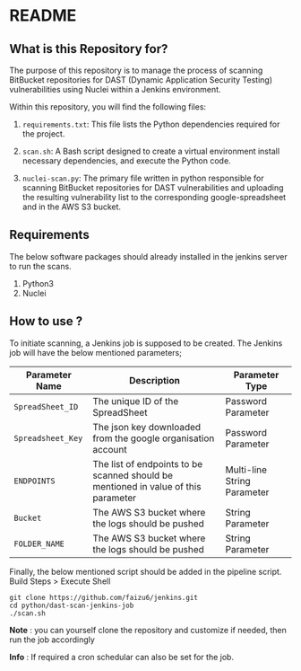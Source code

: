 # README #
## What is this Repository for? ##

The purpose of this repository is to manage the process of scanning BitBucket repositories for DAST (Dynamic Application Security Testing) vulnerabilities 
using Nuclei within a Jenkins environment.

Within this repository, you will find the following files:

1. `requirements.txt`: This file lists the Python dependencies required for the project.

2. `scan.sh`: A Bash script designed to create a virtual environment install necessary dependencies, and execute the Python code.

3. `nuclei-scan.py`: The primary file written in python responsible for scanning BitBucket repositories for DAST vulnerabilities and uploading the resulting vulnerability list to the corresponding google-spreadsheet and in the AWS S3 bucket.

## Requirements
The below software packages should already installed in the jenkins server to run the scans.
1. Python3
2. Nuclei

## How to use ?
To initiate scanning, a Jenkins job is supposed to be created. The Jenkins job will have the below mentioned parameters;

| **Parameter Name** 	| **Description** | **Parameter Type** |
|--- |--- |--- |
| `SpreadSheet_ID` | The unique ID of the SpreadSheet | Password Parameter 	|
| `Spreadsheet_Key` | The json key downloaded from the google organisation account| Password Parameter |
| `ENDPOINTS` | The list of endpoints to be scanned should be mentioned in value of this parameter | Multi-line String Parameter 	|
| `Bucket` | The AWS S3 bucket where the logs should be pushed | String Parameter |
| `FOLDER_NAME` | The AWS S3 bucket where the logs should be pushed | String Parameter |



Finally, the below mentioned script should be added in the pipeline script.
Build Steps > Execute Shell

```
git clone https://github.com/faizu6/jenkins.git
cd python/dast-scan-jenkins-job
./scan.sh
```
**Note** : you can yourself clone the repository and customize if needed, then run the job accordingly 

**Info** : If required a cron schedular can also be set for the job.

